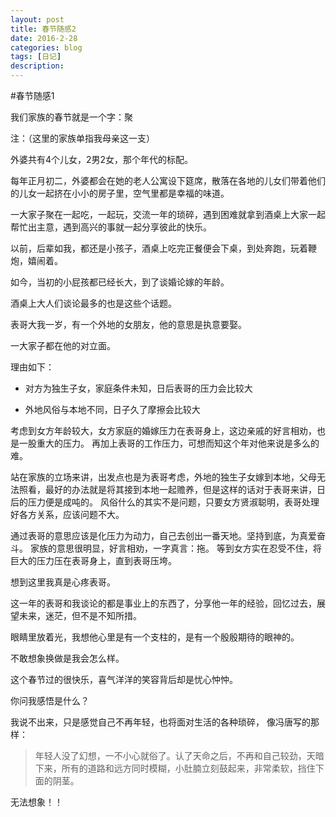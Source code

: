 ```yaml
---
layout: post
title: 春节随感2
date: 2016-2-28
categories: blog
tags: [日记]
description: 
---
```

#春节随感1

我们家族的春节就是一个字：聚

注：（这里的家族单指我母亲这一支）


外婆共有4个儿女，2男2女，那个年代的标配。

每年正月初二，外婆都会在她的老人公寓设下筵席，散落在各地的儿女们带着他们的儿女一起挤在小小的房子里，空气里都是幸福的味道。

一大家子聚在一起吃，一起玩，交流一年的琐碎，遇到困难就拿到酒桌上大家一起帮忙出主意，遇到高兴的事就一起分享彼此的快乐。


以前，后辈如我，都还是小孩子，酒桌上吃完正餐便会下桌，到处奔跑，玩着鞭炮，嬉闹着。

如今，当初的小屁孩都已经长大，到了谈婚论嫁的年龄。

酒桌上大人们谈论最多的也是这些个话题。

表哥大我一岁，有一个外地的女朋友，他的意思是执意要娶。

一大家子都在他的对立面。

理由如下：

- 对方为独生子女，家庭条件未知，日后表哥的压力会比较大

- 外地风俗与本地不同，日子久了摩擦会比较大

考虑到女方年龄较大，女方家庭的婚嫁压力在表哥身上，这边亲戚的好言相劝，也是一股重大的压力。
再加上表哥的工作压力，可想而知这个年对他来说是多么的难。


站在家族的立场来讲，出发点也是为表哥考虑，外地的独生子女嫁到本地，父母无法照看，最好的办法就是将其接到本地一起赡养，但是这样的话对于表哥来讲，日后的压力便是成吨的。
风俗什么的其实不是问题，只要女方贤淑聪明，表哥处理好各方关系，应该问题不大。

通过表哥的意思应该是化压力为动力，自己去创出一番天地。坚持到底，为真爱奋斗。
家族的意思很明显，好言相劝，一字真言：拖。
等到女方实在忍受不住，将巨大的压力压在表哥身上，直到表哥压垮。

想到这里我真是心疼表哥。


这一年的表哥和我谈论的都是事业上的东西了，分享他一年的经验，回忆过去，展望未来，迷茫，但不是不知所措。

眼睛里放着光，我想他心里是有一个支柱的，是有一个殷殷期待的眼神的。

不敢想象换做是我会怎么样。

这个春节过的很快乐，喜气洋洋的笑容背后却是忧心忡忡。

你问我感悟是什么？

我说不出来，只是感觉自己不再年轻，也将面对生活的各种琐碎，
像冯唐写的那样：
>年轻人没了幻想，一不小心就俗了。认了天命之后，不再和自己较劲，天暗下来，所有的道路和远方同时模糊，小肚腩立刻鼓起来，非常柔软，挡住下面的阴茎。


无法想象！！


